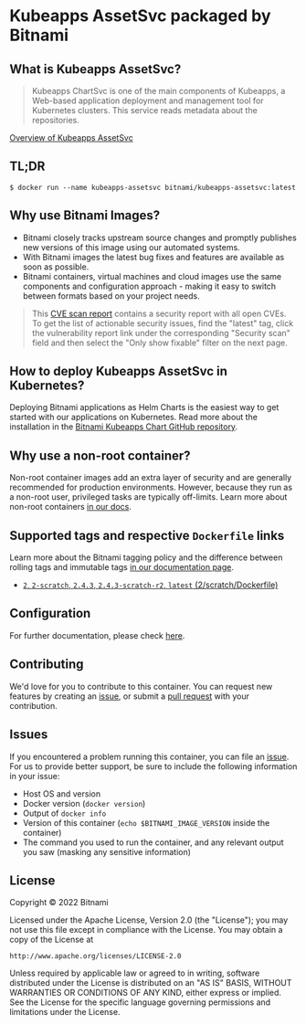 # Kubeapps AssetSvc packaged by Bitnami

## What is Kubeapps AssetSvc?

> Kubeapps ChartSvc is one of the main components of Kubeapps, a Web-based application deployment and management tool for Kubernetes clusters. This service reads metadata about the repositories.

[Overview of Kubeapps AssetSvc](https://github.com/kubeapps/kubeapps)



## TL;DR

```console
$ docker run --name kubeapps-assetsvc bitnami/kubeapps-assetsvc:latest
```

## Why use Bitnami Images?

* Bitnami closely tracks upstream source changes and promptly publishes new versions of this image using our automated systems.
* With Bitnami images the latest bug fixes and features are available as soon as possible.
* Bitnami containers, virtual machines and cloud images use the same components and configuration approach - making it easy to switch between formats based on your project needs.


> This [CVE scan report](https://quay.io/repository/bitnami/kubeapps-assetsvc?tab=tags) contains a security report with all open CVEs. To get the list of actionable security issues, find the "latest" tag, click the vulnerability report link under the corresponding "Security scan" field and then select the "Only show fixable" filter on the next page.

## How to deploy Kubeapps AssetSvc in Kubernetes?

Deploying Bitnami applications as Helm Charts is the easiest way to get started with our applications on Kubernetes. Read more about the installation in the [Bitnami Kubeapps Chart GitHub repository](https://github.com/bitnami/charts/tree/master/bitnami/kubeapps).

## Why use a non-root container?

Non-root container images add an extra layer of security and are generally recommended for production environments. However, because they run as a non-root user, privileged tasks are typically off-limits. Learn more about non-root containers [in our docs](https://docs.bitnami.com/tutorials/work-with-non-root-containers/).

## Supported tags and respective `Dockerfile` links

Learn more about the Bitnami tagging policy and the difference between rolling tags and immutable tags [in our documentation page](https://docs.bitnami.com/tutorials/understand-rolling-tags-containers/).


* [`2`, `2-scratch`, `2.4.3`, `2.4.3-scratch-r2`, `latest` (2/scratch/Dockerfile)](https://github.com/bitnami/bitnami-docker-kubeapps-assetsvc/blob/2.4.3-scratch-r2/2/scratch/Dockerfile)

## Configuration

For further documentation, please check [here](https://github.com/kubeapps/kubeapps/tree/master/cmd/assetsvc).

## Contributing

We'd love for you to contribute to this container. You can request new features by creating an [issue](https://github.com/bitnami/bitnami-docker-kubeapps-assetsvc/issues), or submit a [pull request](https://github.com/bitnami/bitnami-docker-kubeapps-assetsvc/pulls) with your contribution.

## Issues

If you encountered a problem running this container, you can file an [issue](https://github.com/bitnami/bitnami-docker-kubeapps-assetsvc/issues/new). For us to provide better support, be sure to include the following information in your issue:

- Host OS and version
- Docker version (`docker version`)
- Output of `docker info`
- Version of this container (`echo $BITNAMI_IMAGE_VERSION` inside the container)
- The command you used to run the container, and any relevant output you saw (masking any sensitive information)

## License

Copyright &copy; 2022 Bitnami

Licensed under the Apache License, Version 2.0 (the "License");
you may not use this file except in compliance with the License.
You may obtain a copy of the License at

    http://www.apache.org/licenses/LICENSE-2.0

Unless required by applicable law or agreed to in writing, software
distributed under the License is distributed on an "AS IS" BASIS,
WITHOUT WARRANTIES OR CONDITIONS OF ANY KIND, either express or implied.
See the License for the specific language governing permissions and
limitations under the License.
